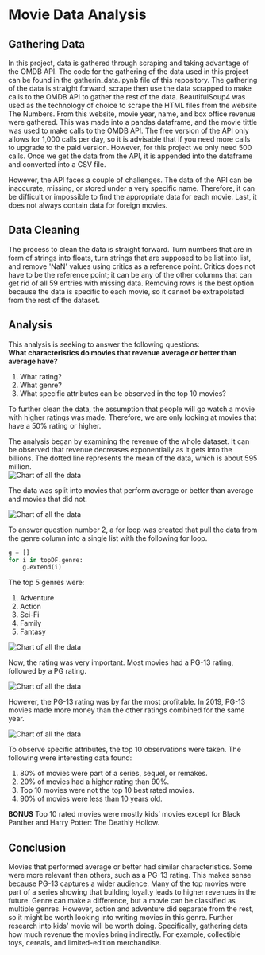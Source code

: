# Movie Data Analysis
## Gathering Data
In this project, data is gathered through scraping and taking advantage of the OMDB API. The code for the gathering of the data used in this project can be found in the gatherin_data.ipynb file of this repository. The gathering of the data is straight forward, scrape then use the data scrapped to make calls to the OMDB API to gather the rest of the data. BeautifulSoup4 was used as the technology of choice to scrape the HTML files from the website The Numbers. From this website, movie year, name, and box office revenue were gathered. This was made into a pandas dataframe, and the movie tittle was used to make calls to the OMDB API. The free version of the API only allows for 1,000 calls per day, so it is advisable that if you need more calls to upgrade to the paid version. However, for this project we only need 500 calls. Once we get the data from the API, it is appended into the dataframe and converted into a CSV file.

However, the API faces a couple of challenges. The data of the API can be inaccurate, missing, or stored under a very specific name. Therefore, it can be difficult or impossible to find the appropriate data for each movie. Last, it does not always contain data for foreign movies.

## Data Cleaning
The process to clean the data is straight forward. Turn numbers that are in form of strings into floats, turn strings that are supposed to be list into list, and remove 'NaN' values using critics as a reference point. Critics does not have to be the reference point; it can be any of the other columns that can get rid of all 59 entries with missing data. Removing rows is the best option because the data is specific to each movie, so it cannot be extrapolated from the rest of the dataset.

## Analysis
This analysis is seeking to answer the following questions:  
**What characteristics do movies that revenue average or better than average have?**  
1. What rating?  
2. What genre?  
3. What specific attributes can be observed in the top 10 movies?

To further clean the data, the assumption that people will go watch a movie with higher ratings was made. Therefore, we are only looking at movies that have a 50% rating or higher. 

The analysis began by examining the revenue of the whole dataset. It can be observed that revenue decreases exponentially as it gets into the billions. The dotted line represents the mean of the data, which is about 595 million.  
![Chart of all the data](images/revenue_all_data.png)

The data was split into movies that perform average or better than average and movies that did not. 

![Chart of all the data](images/average_or_better_revenue.png)  
  
To answer question number 2, a for loop was created that pull the data from the genre column into a single list with the following for loop.  

```python
g = []
for i in topDF.genre:
    g.extend(i)
```
The top 5 genres were:  
1. Adventure
2. Action
3. Sci-Fi
4. Family
5. Fantasy  

![Chart of all the data](images/genre_type.png)  
  
Now, the rating was very important. Most movies had a PG-13 rating, followed by a PG rating. 

![Chart of all the data](images/rating.png)  
  
However, the PG-13 rating was by far the most profitable. In 2019, PG-13 movies made more money than the other ratings combined for the same year. 

![Chart of all the data](images/pivot.png)  
  
To observe specific attributes, the top 10 observations were taken. The following were interesting data found:  
1. 80% of movies were part of a series, sequel, or remakes.
2. 20% of movies had a higher rating than 90%.
3. Top 10 movies were not the top 10 best rated movies.
4. 90% of movies were less than 10 years old. 

**BONUS**
Top 10 rated movies were mostly kids’ movies except for Black Panther and Harry Potter: The Deathly Hollow.

## Conclusion
Movies that performed average or better had similar characteristics. Some were more relevant than others, such as a PG-13 rating. This makes sense because PG-13 captures a wider audience. Many of the top movies were part of a series showing that building loyalty leads to higher revenues in the future. Genre can make a difference, but a movie can be classified as multiple genres. However, action and adventure did separate from the rest, so it might be worth looking into writing movies in this genre. Further research into kids’ movie will be worth doing. Specifically, gathering data how much revenue the movies bring indirectly. For example, collectible toys, cereals, and limited-edition merchandise.

